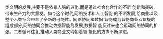 类文明的发展,主要不是依靠人脑的进化,而是通过社会化合作的不断
创新和突破,带来生产力的大爆发。如今这个时代,网络技术和人工智能
的不断发展,给商业以及整个人类社会带来了全新的可能性。网络协同和数据
智能成为智能商业双螺旋的组成部分,网络协同会推动数据智能的发展,数据智
能反过来也会驱动网络协同的扩张。二者循环往复,推动人类商业文明朝着智
能化的方向不断演进。
